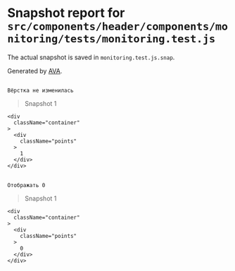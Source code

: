 # Snapshot report for `src/components/header/components/monitoring/tests/monitoring.test.js`

The actual snapshot is saved in `monitoring.test.js.snap`.

Generated by [AVA](https://avajs.dev).

## 
    Вёрстка не изменилась


> Snapshot 1

    <div
      className="container"
    >
      <div
        className="points"
      >
        1
      </div>
    </div>

## 
    Отображать 0


> Snapshot 1

    <div
      className="container"
    >
      <div
        className="points"
      >
        0
      </div>
    </div>
